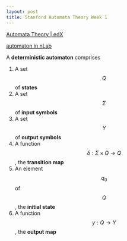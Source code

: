 ```yaml
---
layout: post
title: Stanford Automata Theory Week 1
---
```


[Automata Theory \| edX](https://www.edx.org/course/automata-theory)

[automaton in nLab](https://ncatlab.org/nlab/show/automaton)

A **deterministic automaton** comprises

1. A set $$Q$$ of **states**
2. A set $$\Sigma$$ of **input symbols**
3. A set $$Y$$ of **output symbols**
4. A function $$\delta:\Sigma \times Q \to Q$$, the **transition map**
5. An element $$q_0$$ of $$Q$$, the **initial state**
6. A function $$y:Q \to Y$$, the **output map**
